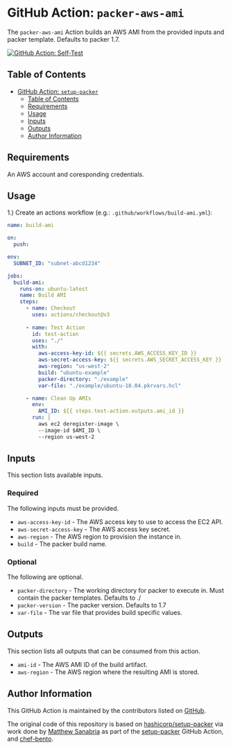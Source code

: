 # GitHub Action: `packer-aws-ami`

The `packer-aws-ami` Action builds an AWS AMI from the provided inputs and packer template. Defaults to packer 1.7.

[![GitHub Action: Self-Test](https://github.com/hashicorp/setup-packer/actions/workflows/actions-self-test.yml/badge.svg?branch=main)](https://github.com/hashicorp/setup-packer/actions/workflows/actions-self-test.yml)

## Table of Contents

<!-- TOC -->
* [GitHub Action: `setup-packer`](#github-action--packer-aws-ami)
  * [Table of Contents](#table-of-contents)
  * [Requirements](#requirements)
  * [Usage](#usage)
  * [Inputs](#inputs)
  * [Outputs](#outputs)
  * [Author Information](#author-information)
<!-- TOC -->

## Requirements

An AWS account and coresponding credentials.

## Usage

1.) Create an actions workflow (e.g.: `.github/workflows/build-ami.yml`):

```yaml
name: build-ami

on:
  push:

env:
  SUBNET_ID: "subnet-abcd1234"

jobs:
  build-ami:
    runs-on: ubuntu-latest
    name: Build AMI
    steps:
      - name: Checkout
        uses: actions/checkout@v3
      
      - name: Test Action
        id: test-action
        uses: "./"
        with:
          aws-access-key-id: ${{ secrets.AWS_ACCESS_KEY_ID }}
          aws-secret-access-key: ${{ secrets.AWS_SECRET_ACCESS_KEY }}
          aws-region: "us-west-2"
          build: "ubuntu-example"
          packer-directory: "./example"
          var-file: "./example/ubuntu-18.04.pkrvars.hcl"

      - name: Clean Up AMIs
        env:
          AMI_ID: ${{ steps.test-action.outputs.ami_id }}
        run: |
          aws ec2 deregister-image \
          --image-id $AMI_ID \
          --region us-west-2
```

## Inputs

This section lists available inputs.

### Required

The following inputs must be provided.

* `aws-access-key-id` - The AWS access key to use to access the EC2 API.
* `aws-secret-access-key` - The AWS access key secret.
* `aws-region` - The AWS region to provision the instance in.
* `build` - The packer build name.

### Optional

The following are optional.

* `packer-directory` - The working directory for packer to execute in. Must contain the packer templates. Defaults to ./
* `packer-version` - The packer version. Defaults to 1.7
* `var-file` - The var file that provides build specific values.

## Outputs

This section lists all outputs that can be consumed from this action.

* `ami-id` - The AWS AMI ID of the build artifact.
* `aws-region` - The AWS region where the resulting AMI is stored.

## Author Information

This GitHub Action is maintained by the contributors listed on [GitHub](https://github.com/hashicorp/setup-packer/graphs/contributors).

The original code of this repository is based on [hashicorp/setup-packer](https://github.com/hashicorp/setup-packer) via work done by [Matthew Sanabria](https://github.com/sudomateo) as part of the [setup-packer](https://github.com/sudomateo/setup-packer) GitHub Action, and [chef-bento](https://github.com/chef/bento).
